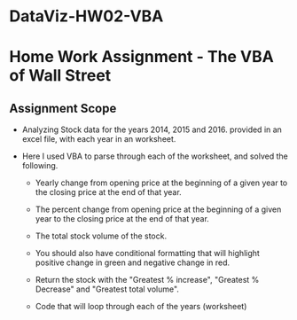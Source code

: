 # DataViz-HW02-VBA
# Home Work Assignment - The VBA of Wall Street

## Assignment Scope
* Analyzing Stock data for the years 2014, 2015 and 2016. provided in an excel file, with each year in an worksheet.

* Here I used VBA to parse through each of the worksheet, and solved the following.

  * Yearly change from opening price at the beginning of a given year to the closing price at the end of that year.
  
  * The percent change from opening price at the beginning of a given year to the closing price at the end of that year.
  
  * The total stock volume of the stock.
  
  * You should also have conditional formatting that will highlight positive change in green and negative change in red.
  
  * Return the stock with the "Greatest % increase", "Greatest % Decrease" and "Greatest total volume".
  
  * Code that will loop through each of the years (worksheet)
  
  
  

